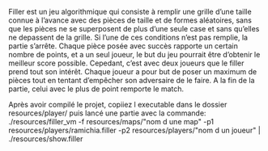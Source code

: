 Filler est un jeu algorithmique qui consiste à remplir une grille d’une taille connue à l’avance avec des pièces de taille et de formes aléatoires, sans que les pièces ne se superposent
de plus d’une seule case et sans qu’elles ne depassent de la grille. 
Si l’une de ces conditions n’est pas remplie, la partie s’arrête. Chaque pièce posée avec succès rapporte un certain nombre de points, et a un seul joueur, le but du jeu pourrait être d’obtenir le meilleur score possible. 
Cepedant, c’est avec deux joueurs que le filler prend tout son intérêt. Chaque joueur a pour but de poser un maximum de pièces tout en tentant d’empêcher son adversaire de le faire. 
A la fin de la partie, celui avec le plus de point remporte le match.

Après avoir compilé le projet, copiiez l executable dans le dossier resources/player/ puis lancé une partie avec la commande:
./resources/filler_vm -f resources/maps/"nom d une map" -p1 resources/players/ramichia.filler -p2 resources/players/"nom d un joueur" | ./resources/show.filler
